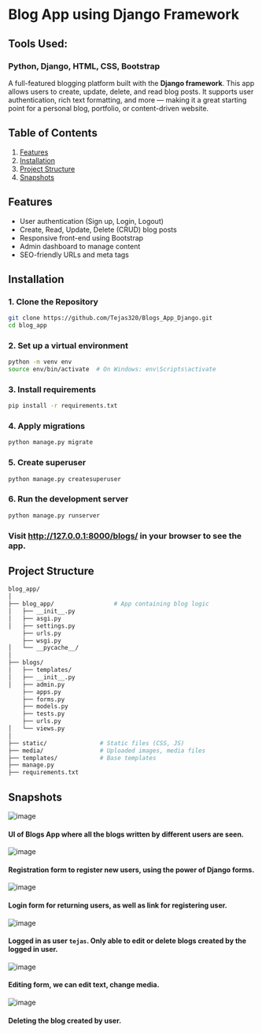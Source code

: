 # Blog App using Django Framework

## Tools Used:
### Python, Django, HTML, CSS, Bootstrap

A full-featured blogging platform built with the **Django framework**. This app allows users to create, update, delete, and read blog posts. It supports user authentication, rich text formatting, and more — making it a great starting point for a personal blog, portfolio, or content-driven website.

## Table of Contents
1. [Features](#features)
2. [Installation](#installation)
3. [Project Structure](#project-structure)
4. [Snapshots](#snapshots)

## Features

- User authentication (Sign up, Login, Logout)
- Create, Read, Update, Delete (CRUD) blog posts
- Responsive front-end using Bootstrap
- Admin dashboard to manage content
- SEO-friendly URLs and meta tags

## Installation

### 1. Clone the Repository

```bash
git clone https://github.com/Tejas320/Blogs_App_Django.git
cd blog_app
```
### 2. Set up a virtual environment

```bash
python -m venv env
source env/bin/activate  # On Windows: env\Scripts\activate
```

### 3. Install requirements

```bash
pip install -r requirements.txt
```
### 4. Apply migrations

```bash
python manage.py migrate
```

### 5. Create superuser

```bash
python manage.py createsuperuser
```

### 6. Run the development server

```bash
python manage.py runserver
```

### Visit http://127.0.0.1:8000/blogs/ in your browser to see the app.

## Project Structure
```bash
blog_app/
│
├── blog_app/                 # App containing blog logic
│   ├── __init__.py
│   ├── asgi.py
│   ├── settings.py
    ├── urls.py
    ├── wsgi.py
│   └── __pycache__/
│
├── blogs/                
│   ├── templates/
│   ├── __init__.py
│   ├── admin.py
    ├── apps.py
    ├── forms.py
    ├── models.py
    ├── tests.py
    ├── urls.py
│   └── views.py
│
├── static/               # Static files (CSS, JS)
├── media/                # Uploaded images, media files
├── templates/            # Base templates
├── manage.py
├── requirements.txt
```

## Snapshots

![image](https://github.com/user-attachments/assets/96ea1ece-9ba4-49dd-9cb8-ee2aadf2b560)
#### UI of Blogs App where all the blogs written by different users are seen.

![image](https://github.com/user-attachments/assets/ac4df3e1-3f35-4c93-9e90-40d238c97af8)
#### Registration form to register new users, using the power of Django forms.

![image](https://github.com/user-attachments/assets/ffc8aa9f-134f-43ea-806c-eb4b30824690)
#### Login form for returning users, as well as link for registering user.

![image](https://github.com/user-attachments/assets/b6744aca-29ee-4e0a-bc03-103edfeea079)
#### Logged in as user `tejas`. Only able to edit or delete blogs created by the logged in user.

![image](https://github.com/user-attachments/assets/4ad02f14-ee3c-4b46-a42a-470ba2ae1cc4)
#### Editing form, we can edit text, change media.

![image](https://github.com/user-attachments/assets/0d268f4f-2158-40d2-946b-149be441a065)
#### Deleting the blog created by user.

